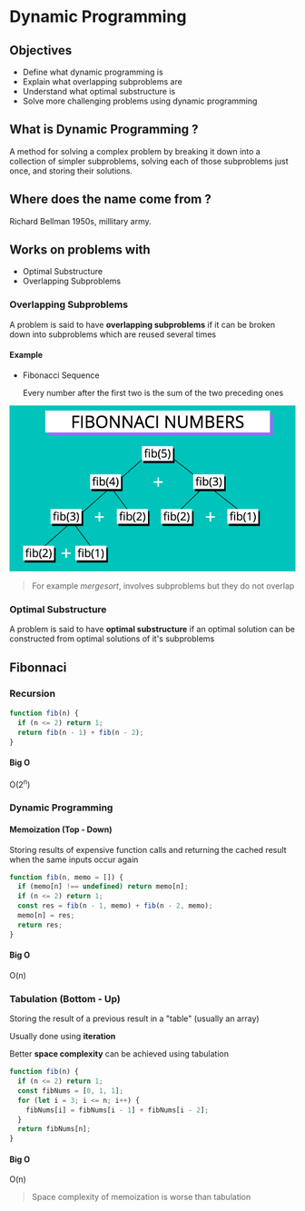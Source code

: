 # Dynamic Programming

## Objectives

- Define what dynamic programming is
- Explain what overlapping subproblems are
- Understand what optimal substructure is
- Solve more challenging problems using dynamic programming

## What is Dynamic Programming ?

A method for solving a complex problem by breaking it down into a collection of simpler subproblems, solving each of those subproblems just once, and storing their solutions.

## Where does the name come from ?

Richard Bellman 1950s, millitary army.

## Works on problems with

- Optimal Substructure
- Overlapping Subproblems

### Overlapping Subproblems

A problem is said to have **overlapping subproblems** if it can be broken down into subproblems which are reused several times

#### Example

- Fibonacci Sequence

  Every number after the first two is the sum of the two preceding ones

![example](./Example.png)

> For example _mergesort_, involves subproblems but they do not overlap

### Optimal Substructure

A problem is said to have **optimal substructure** if an optimal solution can be constructed from optimal solutions of it's subproblems

## Fibonnaci

### Recursion

```javascript
function fib(n) {
  if (n <= 2) return 1;
  return fib(n - 1) + fib(n - 2);
}
```

#### Big O

O(2<sup>n</sup>)

### Dynamic Programming

#### Memoization (Top - Down)

Storing results of expensive function calls and returning the cached result when the same inputs occur again

```javascript
function fib(n, memo = []) {
  if (memo[n] !== undefined) return memo[n];
  if (n <= 2) return 1;
  const res = fib(n - 1, memo) + fib(n - 2, memo);
  memo[n] = res;
  return res;
}
```

#### Big O

O(n)

### Tabulation (Bottom - Up)

Storing the result of a previous result in a "table" (usually an array)

Usually done using **iteration**

Better **space complexity** can be achieved using tabulation

```javascript
function fib(n) {
  if (n <= 2) return 1;
  const fibNums = [0, 1, 1];
  for (let i = 3; i <= n; i++) {
    fibNums[i] = fibNums[i - 1] + fibNums[i - 2];
  }
  return fibNums[n];
}
```

#### Big O

O(n)

> Space complexity of memoization is worse than tabulation
